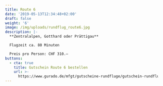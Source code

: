 ```yaml
---
title: Route 6
date: '2019-05-13T12:34:48+02:00'
draft: false
weight: '6'
image: /img/uploads/rundflug_route6.jpg
description: |-
  **Zentralalpen, Gotthard oder Prättigau**

  Flugzeit ca. 80 Minuten

  Preis pro Person: CHF 310.–
buttons:
  - cta: true
    title: Gutschein Route 6 bestellen
    url: >-
      https://www.gurado.de/mfgt/gutscheine-rundfluge/gutschein-rundflug-route-6.html
---
```



